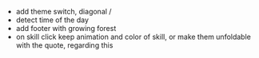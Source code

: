 * add theme switch, diagonal / 
* detect time of the day
* add footer with growing forest
* on skill click keep animation and color of skill, or make them unfoldable with
  the quote, regarding this
